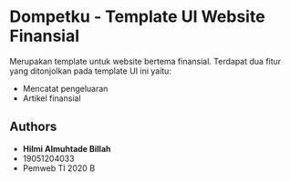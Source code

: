 # Dompetku - Template UI Website Finansial

Merupakan template untuk website bertema finansial. Terdapat dua fitur yang ditonjolkan pada template UI ini yaitu:
- Mencatat pengeluaran
- Artikel finansial

## Authors

  - **Hilmi Almuhtade Billah**
  - 19051204033
  - Pemweb TI 2020 B
